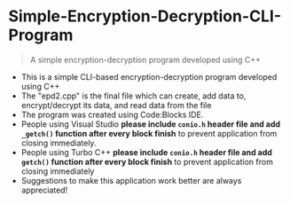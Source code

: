 # Simple-Encryption-Decryption-CLI-Program
> A simple encryption-decryption program developed using C++
* This is a simple CLI-based encryption-decryption program developed using C++
* The "epd2.cpp" is the final file which can create, add data to, encrypt/decrypt its data, and read data from the file
* The program was created using Code:Blocks IDE. 
* People using Visual Studio **please include `conio.h` header file and add `_getch()` function after every block finish** to prevent application from closing immediately.
* People using Turbo C++ **please include `conio.h` header file and add `getch()` function after every block finish** to prevent application from closing immediately
* Suggestions to make this application work better are always appreciated!
